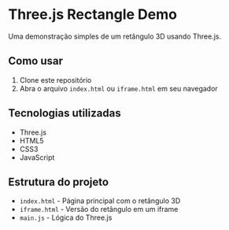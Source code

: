 # Three.js Rectangle Demo

Uma demonstração simples de um retângulo 3D usando Three.js.

## Como usar

1. Clone este repositório
2. Abra o arquivo `index.html` ou `iframe.html` em seu navegador

## Tecnologias utilizadas

- Three.js
- HTML5
- CSS3
- JavaScript

## Estrutura do projeto

- `index.html` - Página principal com o retângulo 3D
- `iframe.html` - Versão do retângulo em um iframe
- `main.js` - Lógica do Three.js 